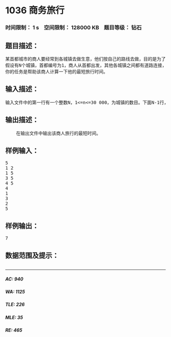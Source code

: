 # 1036 商务旅行   
### 时间限制： 1 s&nbsp;&nbsp;&nbsp;&nbsp;空间限制： 128000 KB&nbsp;&nbsp;&nbsp;&nbsp;题目等级： 钻石  
## 题目描述：  

<pre>
某首都城市的商人要经常到各城镇去做生意，他们按自己的路线去做，目的是为了更好的节约时间。
假设有N个城镇，首都编号为1，商人从首都出发，其他各城镇之间都有道路连接，任意两个城镇之间如果有直连道路，在他们之间行驶需要花费单位时间。该国公路网络发达，从首都出发能到达任意一个城镇，并且公路网络不会存在环。
你的任务是帮助该商人计算一下他的最短旅行时间。
</pre>
  
  
## 输入描述：  

<pre>
输入文件中的第一行有一个整数N，1<=n<=30 000，为城镇的数目。下面N-1行，每行由两个整数a 和b (1<=a, b<=n; a<>b)组成，表示城镇a和城镇b有公路连接。在第N+1行为一个整数M，下面的M行，每行有该商人需要顺次经过的各城镇编号。
</pre>
  
  
## 输出描述：  

<pre>
    在输出文件中输出该商人旅行的最短时间。
</pre>
  
  
## 样例输入：  

<pre>
5
1 2
1 5
3 5
4 5
4
1
3
2
5
</pre>
  
  
## 样例输出：  

<pre>
7
</pre>
  
  
## 数据范围及提示：  

<pre>
</pre>
  
  
***  

##### AC: 940  
##### WA: 1125  
##### TLE: 226  
##### MLE: 35  
##### RE: 465  
